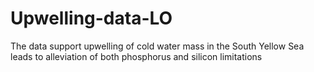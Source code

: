 # Upwelling-data-LO
The data support upwelling of cold water mass in the South Yellow Sea leads to alleviation of both phosphorus and silicon limitations
